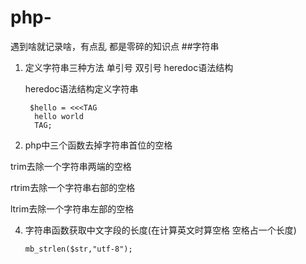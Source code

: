 # php-
遇到啥就记录啥，有点乱 都是零碎的知识点
##字符串

1. 定义字符串三种方法 单引号 双引号 heredoc语法结构

    heredoc语法结构定义字符串
    
        $hello = <<<TAG
         hello world
         TAG;
2. php中三个函数去掉字符串首位的空格

trim去除一个字符串两端的空格

rtrim去除一个字符串右部的空格

ltrim去除一个字符串左部的空格

4. 字符串函数获取中文字段的长度(在计算英文时算空格 空格占一个长度)

       mb_strlen($str,"utf-8");
